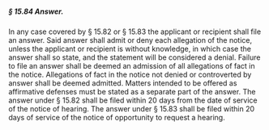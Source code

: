 ##### § 15.84 Answer. #####

In any case covered by § 15.82 or § 15.83 the applicant or recipient shall file an answer. Said answer shall admit or deny each allegation of the notice, unless the applicant or recipient is without knowledge, in which case the answer shall so state, and the statement will be considered a denial. Failure to file an answer shall be deemed an admission of all allegations of fact in the notice. Allegations of fact in the notice not denied or controverted by answer shall be deemed admitted. Matters intended to be offered as affirmative defenses must be stated as a separate part of the answer. The answer under § 15.82 shall be filed within 20 days from the date of service of the notice of hearing. The answer under § 15.83 shall be filed within 20 days of service of the notice of opportunity to request a hearing.